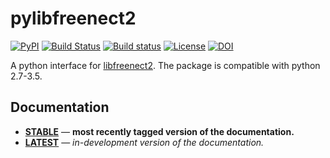 # pylibfreenect2


[![PyPI](https://img.shields.io/pypi/v/pylibfreenect2.svg)](https://pypi.python.org/pypi/pylibfreenect2)
[![Build Status](https://travis-ci.org/r9y9/pylibfreenect2.svg?branch=master)](https://travis-ci.org/r9y9/pylibfreenect2)
[![Build status](https://ci.appveyor.com/api/projects/status/ntqppmboac6yti8s/branch/master?svg=true)](https://ci.appveyor.com/project/r9y9/pylibfreenect2/branch/master)
[![License](http://img.shields.io/badge/license-MIT-brightgreen.svg?style=flat)](LICENSE.md)
[![DOI](https://zenodo.org/badge/52707531.svg)](https://zenodo.org/badge/latestdoi/52707531)

A python interface for [libfreenect2](https://github.com/OpenKinect/libfreenect2). The package is compatible with python 2.7-3.5.

## Documentation

- [**STABLE**][docs-stable-url] &mdash; **most recently tagged version of the documentation.**
- [**LATEST**][docs-latest-url] &mdash; *in-development version of the documentation.*

[docs-latest-url]: http://r9y9.github.io/pylibfreenect2/latest/
[docs-stable-url]: http://r9y9.github.io/pylibfreenect2/stable/

